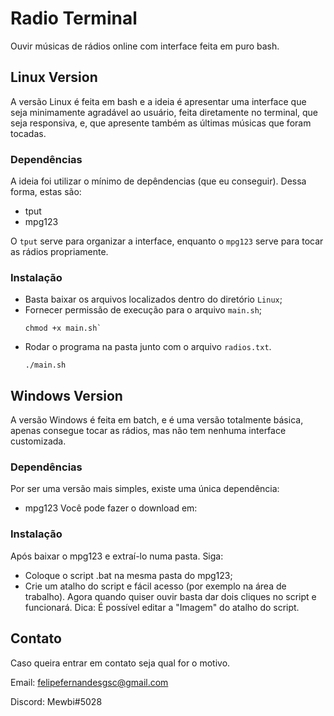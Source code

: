 # Radio Terminal
Ouvir músicas de rádios online com interface feita em puro bash.

## Linux Version
A versão Linux é feita em bash e a ideia é apresentar uma interface que seja minimamente agradável ao usuário, feita diretamente no terminal, que seja responsiva, e, que apresente também as últimas músicas que foram tocadas.

### Dependências
A ideia foi utilizar o mínimo de depêndencias (que eu conseguir). Dessa forma, estas são:
- tput
- mpg123

O `tput` serve para organizar a interface, enquanto o `mpg123` serve para tocar as rádios propriamente.

### Instalação
- Basta baixar os arquivos localizados dentro do diretório `Linux`;
- Fornecer permissão de execução para o arquivo `main.sh`;
  ```
  chmod +x main.sh`
  ```
- Rodar o programa na pasta junto com o arquivo `radios.txt`.
  ```
  ./main.sh
  ```
  
## Windows Version
A versão Windows é feita em batch, e é uma versão totalmente básica, apenas consegue tocar as rádios, mas não tem nenhuma interface customizada.

### Dependências
Por ser uma versão mais simples, existe uma única dependência:
- mpg123
Você pode fazer o download em: 

### Instalação
Após baixar o mpg123 e extraí-lo numa pasta. Siga:
- Coloque o script .bat na mesma pasta do mpg123;
- Crie um atalho do script e fácil acesso (por exemplo na área de trabalho).
Agora quando quiser ouvir basta dar dois cliques no script e funcionará.
Dica: É possível editar a "Imagem" do atalho do script.

## Contato
Caso queira entrar em contato seja qual for o motivo.

Email: felipefernandesgsc@gmail.com

Discord: Mewbi#5028
